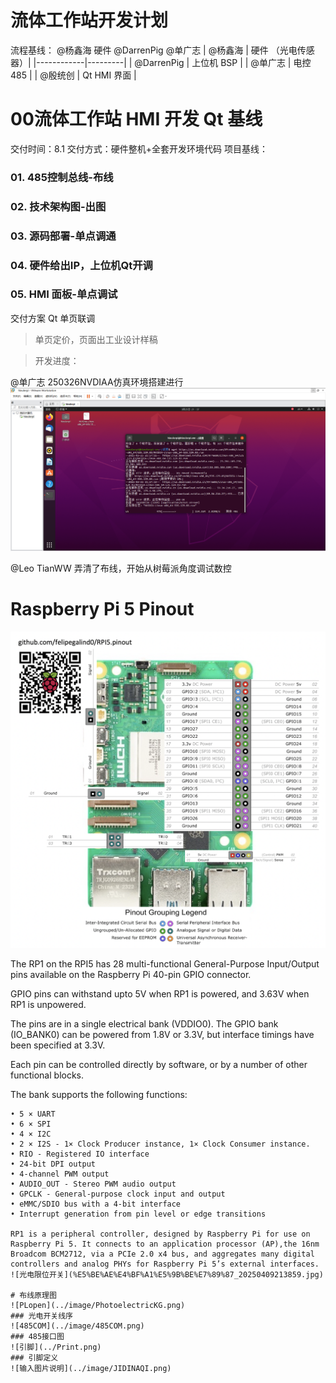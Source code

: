 # 流体工作站开发计划
流程基线：
@杨鑫海 硬件
@DarrenPig
@单广志
| @杨鑫海    | 硬件 （光电传感器）|
|------------|---------|
| @DarrenPig | 上位机 BSP      | 
| @单广志     | 电控 485       |
| @殷统创     | Qt HMI 界面    |

#  00流体工作站 HMI 开发 Qt 基线

交付时间：8.1
交付方式：硬件整机+全套开发环境代码
项目基线：
### 01.	485控制总线-布线
### 02.	技术架构图-出图
### 03.	源码部署-单点调通
### 04.	硬件给出IP，上位机Qt开调
### 05.	HMI 面板-单点调试
交付方案 Qt 单页联调
> 单页定价，页面出工业设计样稿


> 开发进度：

 @单广志 250326NVDIAA仿真环境搭建进行
![环境搭建](../image/Snipaste_2025-03-25_21-58-01.png)

 @Leo TianWW 弄清了布线，开始从树莓派角度调试数控

# Raspberry Pi 5 Pinout

![Pi 5 Pinout](https://github.com/Felipegalind0/RPI5.pinout/blob/main/RPI5_PINOUT_OVERLAY.png)

The RP1 on the RPI5 has 28 multi-functional General-Purpose Input/Output pins available on the Raspberry Pi 40-pin
GPIO connector.

GPIO pins can withstand upto 5V when RP1 is powered, and 3.63V when RP1 is unpowered.

The pins are in a single electrical bank (VDDIO0). The GPIO bank (IO_BANK0) can be powered from 1.8V or 3.3V, but
interface timings have been specified at 3.3V. 

Each pin can be controlled directly by software, or by a number of other functional blocks.

The bank supports the following functions:
```
• 5 × UART
• 6 × SPI
• 4 × I2C
• 2 × I2S - 1× Clock Producer instance, 1× Clock Consumer instance.
• RIO - Registered IO interface
• 24-bit DPI output
• 4-channel PWM output
• AUDIO_OUT - Stereo PWM audio output
• GPCLK - General-purpose clock input and output
• eMMC/SDIO bus with a 4-bit interface
• Interrupt generation from pin level or edge transitions

RP1 is a peripheral controller, designed by Raspberry Pi for use on Raspberry Pi 5. It connects to an application processor (AP),the 16nm Broadcom BCM2712, via a PCIe 2.0 x4 bus, and aggregates many digital controllers and analog PHYs for Raspberry Pi 5’s external interfaces.
![光电限位开关](%E5%BE%AE%E4%BF%A1%E5%9B%BE%E7%89%87_20250409213859.jpg)

# 布线原理图
![PLopen](../image/PhotoelectricKG.png)
### 光电开关线序
![485COM](../image/485COM.png)
### 485接口图
![引脚](../Print.png)
### 引脚定义
![输入图片说明](../image/JIDINAQI.png)